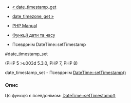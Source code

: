 - [« date_timestamp_get](function.date-timestamp-get.md)
- [date_timezone_get »](function.date-timezone-get.md)

- [PHP Manual](index.md)
- [Функції дати та часу](ref.datetime.md)
- Псевдонім DateTime::setTimestamp

#date_timestamp_set

(PHP 5 \>u003d 5.3.0, PHP 7, PHP 8)

date_timestamp_set - Псевдонім
[DateTime::setTimestamp()](datetime.settimestamp.md)

### Опис

Ця функція є псевдонімом:
[DateTime::setTimestamp()](datetime.settimestamp.md)
